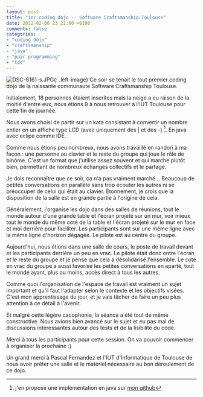 ```yaml
---
layout: post
title: "1er coding dojo -- Software Craftsmanship Toulouse"
date: 2012-02-06 23:21:00 +0100
comments: false
categories: 
- "coding dojo"
- "craftsmanship"
- "java"
- "pair programming"
- "tdd"
---
```

![DSC-6161-s.JPG](https://blog.crafting-labs.fr/images/illustration/.DSC_6161_s_s.jpg){: .left-image}
 Ce soir se tenait le tout premier coding dojo de la naissante communaute Software Craftsmanship Toulouse.

Initialement, 18 personnes étaient inscrites mais la neige a eu raison de la moitié d'entre eux, nous étions 9 à nous retrouver à l'IUT Toulouse pour cette fin de journée.

Nous avons choisi de partir sur un kata consistant à convertir un nombre entier en un affiche type LCD (avec uniquement des | et des -) [^1].
En java avec eclipe comme IDE.


Comme nous étions peu nombreux, nous avons travaillé en randori à ma façon : une personne au clavier et le reste du groupe qui joue le rôle de binôme.
C'est un format que j'utilise assez souvent et qui marche plutôt bien, permettant de nombreux échanges collectifs et le partage.

Je dois reconnaître que ce soir, ça n'a pas vraiment marché... Beaucoup de petites conversations en parallèle sans trop écouter les autres ni se préoccuper de celui qui était au clavier.
Étonnement, je crois que la disposition de la salle est en grande partie à l'origine de cela.

Généralement, j'organise les dojo dans des salles de réunions, tout le monde autour d'une grande table et l'écran projeté sur un mur, voir mieux tout le monde du même coté de la table et l'écran projeté sur le mur en face et moi derrière pour faciliter. Les participants sont sur une même ligne avec la même ligne d'horizon dégagée.
Le pilote est au centre du groupe.

Aujourd'hui, nous étions dans une salle de cours, le poste de travail devant et les participants derrière un peu en vrac. Le pilote était donc entre l'écran et le reste du groupe et je pense que cela a désolidarisé l'ensemble.
Le coté en vrac du groupe a aussi favorisé les petites conversations en aparté, tout le monde ayant, plus ou moins, accès direct à tous les autres.

Comme quoi l'organisation de l'espace de travail est vraiment un sujet important et qu'il faut l'adapter selon le contexte et les objectifs visées.
C'est mon apprentissage du jour, et je vais tâcher de faire un peu plus attention à ce détail à l'avenir.

Et malgré cette légère cacophonie, la séance a été tout de même constructive. Nous avions bien avancé sur le sujet et eu pas mal de discussions intéressantes autour des tests et de la lisibilité du code.

Merci à tous les participants pour cette session. On va pouvoir commencer à organiser la prochaine :)

Un grand merci à Pascal Fernandez et l'IUT d'Informatique de Toulouse de nous avoir prêter une salle et le matériel nécessaire au bon déroulement de ce dojo.


[^1]: j'en propose une implémentation en java sur [mon github](http://github.com/avernois/KataNumberToLCD-java)
